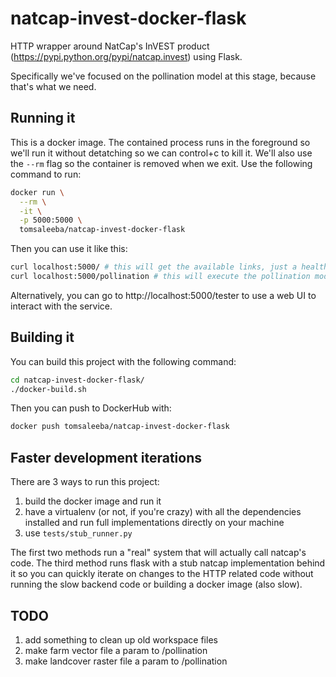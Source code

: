 # natcap-invest-docker-flask

HTTP wrapper around NatCap's InVEST product (https://pypi.python.org/pypi/natcap.invest) using Flask.

Specifically we've focused on the pollination model at this stage, because that's what we need.

## Running it

This is a docker image. The contained process runs in the foreground so we'll run it without detatching so we can control+c to kill it. We'll also use the `--rm` flag so the container is removed when we exit. Use the following command to run:
```bash
docker run \
  --rm \
  -it \
  -p 5000:5000 \
  tomsaleeba/natcap-invest-docker-flask
```

Then you can use it like this:
```bash
curl localhost:5000/ # this will get the available links, just a healthcheck really
curl localhost:5000/pollination # this will execute the pollination model
```

Alternatively, you can go to http://localhost:5000/tester to use a web UI to interact with the service.

## Building it

You can build this project with the following command:
```bash
cd natcap-invest-docker-flask/
./docker-build.sh
```

Then you can push to DockerHub with:
```bash
docker push tomsaleeba/natcap-invest-docker-flask
```

## Faster development iterations

There are 3 ways to run this project:
 1. build the docker image and run it
 1. have a virtualenv (or not, if you're crazy) with all the dependencies installed and run full implementations directly on your machine
 1. use `tests/stub_runner.py`

The first two methods run a "real" system that will actually call natcap's code. The third method runs flask with a stub natcap implementation behind it so you can quickly iterate on changes to the HTTP related code without running the slow backend code or building a docker image (also slow).

## TODO

 1. add something to clean up old workspace files
 1. make farm vector file a param to /pollination
 1. make landcover raster file a param to /pollination
